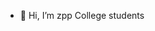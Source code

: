 - 👋 Hi, I’m zpp     College students

<!---
zpp9274/zpp9274 is a ✨ special ✨ repository because its `README.md` (this file) appears on your GitHub profile.
You can click the Preview link to take a look at your changes.
--->
